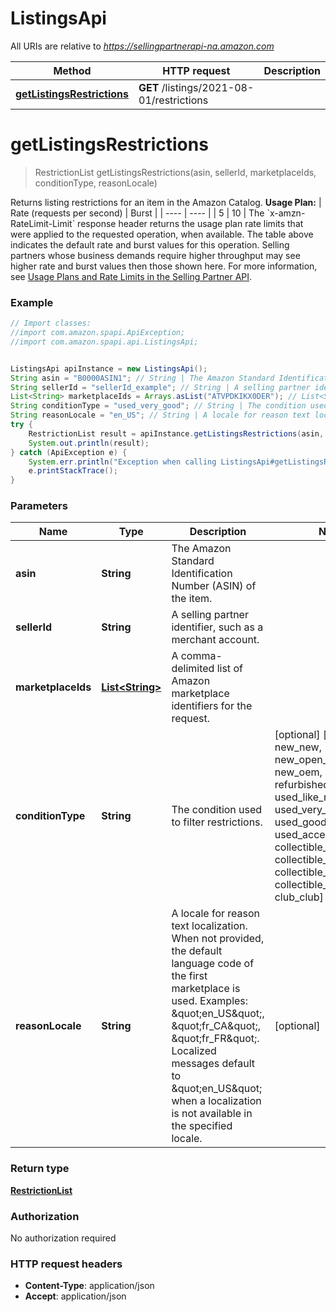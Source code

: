 # ListingsApi

All URIs are relative to *https://sellingpartnerapi-na.amazon.com*

Method | HTTP request | Description
------------- | ------------- | -------------
[**getListingsRestrictions**](ListingsApi.md#getListingsRestrictions) | **GET** /listings/2021-08-01/restrictions | 


<a name="getListingsRestrictions"></a>
# **getListingsRestrictions**
> RestrictionList getListingsRestrictions(asin, sellerId, marketplaceIds, conditionType, reasonLocale)



Returns listing restrictions for an item in the Amazon Catalog.   **Usage Plan:**  | Rate (requests per second) | Burst | | ---- | ---- | | 5 | 10 |  The &#x60;x-amzn-RateLimit-Limit&#x60; response header returns the usage plan rate limits that were applied to the requested operation, when available. The table above indicates the default rate and burst values for this operation. Selling partners whose business demands require higher throughput may see higher rate and burst values then those shown here. For more information, see [Usage Plans and Rate Limits in the Selling Partner API](doc:usage-plans-and-rate-limits-in-the-sp-api).

### Example
```java
// Import classes:
//import com.amazon.spapi.ApiException;
//import com.amazon.spapi.api.ListingsApi;


ListingsApi apiInstance = new ListingsApi();
String asin = "B0000ASIN1"; // String | The Amazon Standard Identification Number (ASIN) of the item.
String sellerId = "sellerId_example"; // String | A selling partner identifier, such as a merchant account.
List<String> marketplaceIds = Arrays.asList("ATVPDKIKX0DER"); // List<String> | A comma-delimited list of Amazon marketplace identifiers for the request.
String conditionType = "used_very_good"; // String | The condition used to filter restrictions.
String reasonLocale = "en_US"; // String | A locale for reason text localization. When not provided, the default language code of the first marketplace is used. Examples: \"en_US\", \"fr_CA\", \"fr_FR\". Localized messages default to \"en_US\" when a localization is not available in the specified locale.
try {
    RestrictionList result = apiInstance.getListingsRestrictions(asin, sellerId, marketplaceIds, conditionType, reasonLocale);
    System.out.println(result);
} catch (ApiException e) {
    System.err.println("Exception when calling ListingsApi#getListingsRestrictions");
    e.printStackTrace();
}
```

### Parameters

Name | Type | Description  | Notes
------------- | ------------- | ------------- | -------------
 **asin** | **String**| The Amazon Standard Identification Number (ASIN) of the item. |
 **sellerId** | **String**| A selling partner identifier, such as a merchant account. |
 **marketplaceIds** | [**List&lt;String&gt;**](String.md)| A comma-delimited list of Amazon marketplace identifiers for the request. |
 **conditionType** | **String**| The condition used to filter restrictions. | [optional] [enum: new_new, new_open_box, new_oem, refurbished_refurbished, used_like_new, used_very_good, used_good, used_acceptable, collectible_like_new, collectible_very_good, collectible_good, collectible_acceptable, club_club]
 **reasonLocale** | **String**| A locale for reason text localization. When not provided, the default language code of the first marketplace is used. Examples: \&quot;en_US\&quot;, \&quot;fr_CA\&quot;, \&quot;fr_FR\&quot;. Localized messages default to \&quot;en_US\&quot; when a localization is not available in the specified locale. | [optional]

### Return type

[**RestrictionList**](RestrictionList.md)

### Authorization

No authorization required

### HTTP request headers

 - **Content-Type**: application/json
 - **Accept**: application/json

